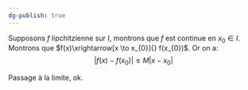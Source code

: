 ```yaml
---
dg-publish: true
---
```


Supposons $f$ lipchitzienne sur $I$, montrons que $f$ est continue en $x_{0} \in I$. Montrons que $f(x)\xrightarrow[x \to x_{0}]{} f(x_{0})$.
Or on a:
$$
\left| f(x)-f(x_{0}) \right| \leq M\left| x-x_{0} \right|
$$

Passage à la limite, ok.